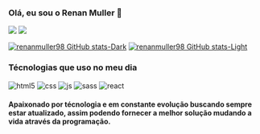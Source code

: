 ### Olá, eu sou o Renan Muller 👋

[![](https://img.shields.io/badge/LinkedIn-0077B5?style=for-the-badge&logo=linkedin&logoColor=white)](https://www.linkedin.com/in/renan-m-b1674811a/)
[![](https://img.shields.io/badge/Gmail-D14836?style=for-the-badge&logo=gmail&logoColor=white)]()

[![renanmuller98 GitHub stats-Dark](https://github-readme-stats.vercel.app/api?username=renanmuller98&show_icons=true&theme=dark#gh-dark-mode-only)](https://github.com/renanmuller98/github-readme-stats#gh-dark-mode-only)
[![renanmuller98 GitHub stats-Light](https://github-readme-stats.vercel.app/api?username=renanmuller98&show_icons=true&theme=default#gh-light-mode-only)](https://github.com/renanmuller98/github-readme-stats#gh-light-mode-only)

### Técnologias que uso no meu dia

<div style="display: inline_block">
<img align="center" alt="html5" src="https://img.shields.io/badge/HTML5-E34F26?style=for-the-badge&logo=html5&logoColor=white"/>
<img align="center" alt="css" src="https://img.shields.io/badge/CSS3-1572B6?style=for-the-badge&logo=css3&logoColor=white"/>
<img align="center" alt="js" src="https://img.shields.io/badge/JavaScript-F7DF1E?style=for-the-badge&logo=javascript&logoColor=black"/>
<img align="center" alt="sass" src="https://img.shields.io/badge/Sass-CC6699?style=for-the-badge&logo=sass&logoColor=white"/>
<img align="center" alt="react" src="https://img.shields.io/badge/React-20232A?style=for-the-badge&logo=react&logoColor=61DAFB"/><br>

#### Apaixonado por técnologia e em constante evolução buscando sempre estar atualizado, assim podendo fornecer a melhor solução mudando a vida através da programação.
